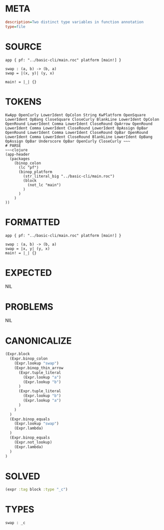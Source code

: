 # META
~~~ini
description=Two distinct type variables in function annotation
type=file
~~~
# SOURCE
~~~roc
app { pf: "../basic-cli/main.roc" platform [main!] }

swap : (a, b) -> (b, a)
swap = |(x, y)| (y, x)

main! = |_| {}
~~~
# TOKENS
~~~text
KwApp OpenCurly LowerIdent OpColon String KwPlatform OpenSquare LowerIdent OpBang CloseSquare CloseCurly BlankLine LowerIdent OpColon OpenRound LowerIdent Comma LowerIdent CloseRound OpArrow OpenRound LowerIdent Comma LowerIdent CloseRound LowerIdent OpAssign OpBar OpenRound LowerIdent Comma LowerIdent CloseRound OpBar OpenRound LowerIdent Comma LowerIdent CloseRound BlankLine LowerIdent OpBang OpAssign OpBar Underscore OpBar OpenCurly CloseCurly ~~~
# PARSE
~~~clojure
(app-header
  (packages
    (binop_colon
      (lc "pf")
      (binop_platform
        (str_literal_big "../basic-cli/main.roc")
        (block
          (not_lc "main")
        )
      )
    )
))
~~~
# FORMATTED
~~~roc
app { pf: "../basic-cli/main.roc" platform [main!] }

swap : (a, b) -> (b, a)
swap = |x, y| (y, x)
main! = |_| {}
~~~
# EXPECTED
NIL
# PROBLEMS
NIL
# CANONICALIZE
~~~clojure
(Expr.block
  (Expr.binop_colon
    (Expr.lookup "swap")
    (Expr.binop_thin_arrow
      (Expr.tuple_literal
        (Expr.lookup "a")
        (Expr.lookup "b")
      )
      (Expr.tuple_literal
        (Expr.lookup "b")
        (Expr.lookup "a")
      )
    )
  )
  (Expr.binop_equals
    (Expr.lookup "swap")
    (Expr.lambda)
  )
  (Expr.binop_equals
    (Expr.not_lookup)
    (Expr.lambda)
  )
)
~~~
# SOLVED
~~~clojure
(expr :tag block :type "_c")
~~~
# TYPES
~~~roc
swap : _c
~~~
